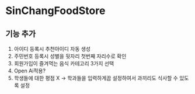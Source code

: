 # SinChangFoodStore
## 기능 추가
1. 아이디 등록시 추천아이디 자동 생성
2. 주민번호 등록시 성별을 뒷자리 첫번째 자리수로 확인
3. 회원가입이 즐겨먹는 음식 카테고리 3가지 선택
4. Open Ai적용?
5. 학생들에 대한 평점 X -> 학과들을 입력하게끔 설정하여서 과끼리도 식사할 수 있도록 설정
